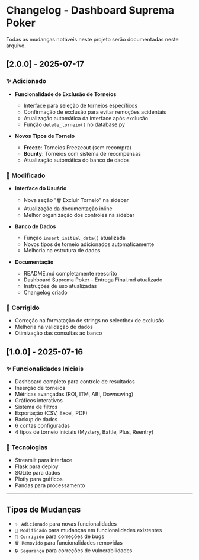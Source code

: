 # Changelog - Dashboard Suprema Poker

Todas as mudanças notáveis neste projeto serão documentadas neste arquivo.

## [2.0.0] - 2025-07-17

### ✨ Adicionado
- **Funcionalidade de Exclusão de Torneios**
  - Interface para seleção de torneios específicos
  - Confirmação de exclusão para evitar remoções acidentais
  - Atualização automática da interface após exclusão
  - Função `delete_torneio()` no database.py

- **Novos Tipos de Torneio**
  - **Freeze**: Torneios Freezeout (sem recompra)
  - **Bounty**: Torneios com sistema de recompensas
  - Atualização automática do banco de dados

### 🔄 Modificado
- **Interface do Usuário**
  - Nova seção "🗑️ Excluir Torneio" na sidebar
  - Atualização da documentação inline
  - Melhor organização dos controles na sidebar

- **Banco de Dados**
  - Função `insert_initial_data()` atualizada
  - Novos tipos de torneio adicionados automaticamente
  - Melhoria na estrutura de dados

- **Documentação**
  - README.md completamente reescrito
  - Dashboard Suprema Poker - Entrega Final.md atualizado
  - Instruções de uso atualizadas
  - Changelog criado

### 🐛 Corrigido
- Correção na formatação de strings no selectbox de exclusão
- Melhoria na validação de dados
- Otimização das consultas ao banco

## [1.0.0] - 2025-07-16

### ✨ Funcionalidades Iniciais
- Dashboard completo para controle de resultados
- Inserção de torneios
- Métricas avançadas (ROI, ITM, ABI, Downswing)
- Gráficos interativos
- Sistema de filtros
- Exportação (CSV, Excel, PDF)
- Backup de dados
- 6 contas configuradas
- 4 tipos de torneio iniciais (Mystery, Battle, Plus, Reentry)

### 🔧 Tecnologias
- Streamlit para interface
- Flask para deploy
- SQLite para dados
- Plotly para gráficos
- Pandas para processamento

---

## Tipos de Mudanças
- `✨ Adicionado` para novas funcionalidades
- `🔄 Modificado` para mudanças em funcionalidades existentes
- `🐛 Corrigido` para correções de bugs
- `🗑️ Removido` para funcionalidades removidas
- `🔒 Segurança` para correções de vulnerabilidades

